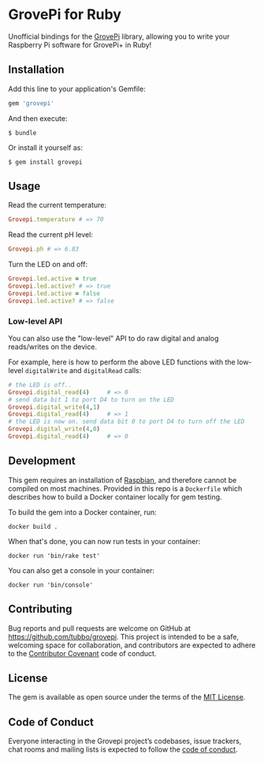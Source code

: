 # GrovePi for Ruby

Unofficial bindings for the [GrovePi][] library, allowing you to write
your Raspberry Pi software for GrovePi+ in Ruby!

## Installation

Add this line to your application's Gemfile:

```ruby
gem 'grovepi'
```

And then execute:

    $ bundle

Or install it yourself as:

    $ gem install grovepi

## Usage

Read the current temperature:

```ruby
Grovepi.temperature # => 70
```

Read the current pH level:

```ruby
Grovepi.ph # => 6.83
```

Turn the LED on and off:

```ruby
Grovepi.led.active = true
Grovepi.led.active? # => true
Grovepi.led.active = false
Grovepi.led.active? # => false
```

### Low-level API

You can also use the "low-level" API to do raw digital and analog
reads/writes on the device.

For example, here is how to perform the above LED functions with the
low-level `digitalWrite` and `digitalRead` calls:

```ruby
# the LED is off..
Grovepi.digital_read(4)     # => 0
# send data bit 1 to port D4 to turn on the LED
Grovepi.digital_write(4,1)
Grovepi.digital_read(4)     # => 1
# the LED is now on. send data bit 0 to port D4 to turn off the LED
Grovepi.digital_write(4,0)
Grovepi.digital_read(4)     # => 0
```

## Development

This gem requires an installation of [Raspbian][], and therefore cannot
be compiled on most machines. Provided in this repo is a `Dockerfile`
which describes how to build a Docker container locally for gem testing.

To build the gem into a Docker container, run:

    docker build .

When that's done, you can now run tests in your container:

    docker run 'bin/rake test'

You can also get a console in your container:

    docker run 'bin/console'

## Contributing

Bug reports and pull requests are welcome on GitHub at https://github.com/tubbo/grovepi. This project is intended to be a safe, welcoming space for collaboration, and contributors are expected to adhere to the [Contributor Covenant](http://contributor-covenant.org) code of conduct.

## License

The gem is available as open source under the terms of the [MIT License](http://opensource.org/licenses/MIT).

## Code of Conduct

Everyone interacting in the Grovepi project’s codebases, issue trackers, chat rooms and mailing lists is expected to follow the [code of conduct](https://github.com/tubbo/grovepi/blob/master/CODE_OF_CONDUCT.md).

[GrovePi]: http://wiki.seeed.cc/GrovePi_Plus/
[Raspbian]: https://www.raspbian.org/
